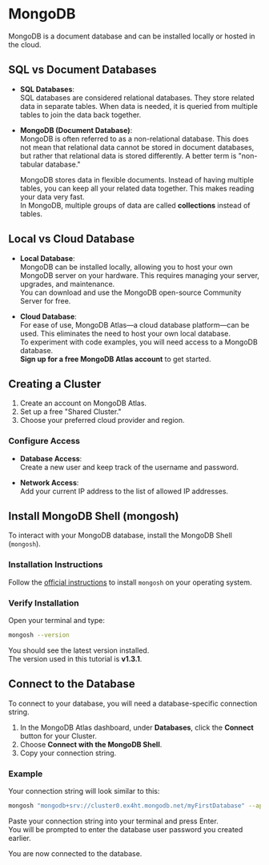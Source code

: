 # MongoDB

MongoDB is a document database and can be installed locally or hosted in the cloud.

## SQL vs Document Databases

- **SQL Databases**:  
  SQL databases are considered relational databases. They store related data in separate tables. When data is needed, it is queried from multiple tables to join the data back together.

- **MongoDB (Document Database)**:  
  MongoDB is often referred to as a non-relational database. This does not mean that relational data cannot be stored in document databases, but rather that relational data is stored differently. A better term is "non-tabular database."

  MongoDB stores data in flexible documents. Instead of having multiple tables, you can keep all your related data together. This makes reading your data very fast.  
  In MongoDB, multiple groups of data are called **collections** instead of tables.

## Local vs Cloud Database

- **Local Database**:  
  MongoDB can be installed locally, allowing you to host your own MongoDB server on your hardware. This requires managing your server, upgrades, and maintenance.  
  You can download and use the MongoDB open-source Community Server for free.

- **Cloud Database**:  
  For ease of use, MongoDB Atlas—a cloud database platform—can be used. This eliminates the need to host your own local database.  
  To experiment with code examples, you will need access to a MongoDB database.  
  **Sign up for a free MongoDB Atlas account** to get started.

## Creating a Cluster

1. Create an account on MongoDB Atlas.
2. Set up a free "Shared Cluster."
3. Choose your preferred cloud provider and region.

### Configure Access

- **Database Access**:  
  Create a new user and keep track of the username and password.

- **Network Access**:  
  Add your current IP address to the list of allowed IP addresses.

## Install MongoDB Shell (mongosh)

To interact with your MongoDB database, install the MongoDB Shell (`mongosh`).

### Installation Instructions

Follow the [official instructions](https://www.mongodb.com/docs/mongodb-shell/install/) to install `mongosh` on your operating system.

### Verify Installation

Open your terminal and type:

```bash
mongosh --version
```

You should see the latest version installed.  
The version used in this tutorial is **v1.3.1**.

## Connect to the Database

To connect to your database, you will need a database-specific connection string.

1. In the MongoDB Atlas dashboard, under **Databases**, click the **Connect** button for your Cluster.
2. Choose **Connect with the MongoDB Shell**.
3. Copy your connection string.

### Example

Your connection string will look similar to this:

```bash
mongosh "mongodb+srv://cluster0.ex4ht.mongodb.net/myFirstDatabase" --apiVersion 1 --username YOUR_USER_NAME
```

Paste your connection string into your terminal and press Enter.  
You will be prompted to enter the database user password you created earlier.

You are now connected to the database.
